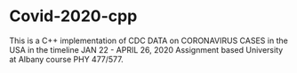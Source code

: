 # Covid-2020-cpp
This is a C++ implementation of CDC DATA on CORONAVIRUS CASES in the USA in the timeline JAN 22 - APRIL 26, 2020
Assignment based University at Albany course PHY 477/577. 
